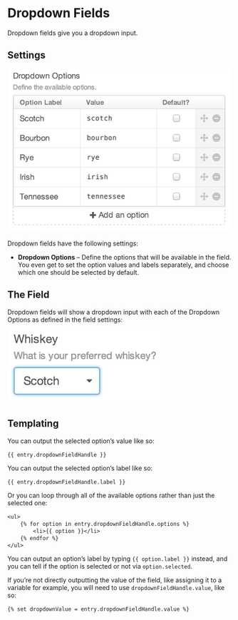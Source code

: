 # Dropdown Fields

Dropdown fields give you a dropdown input.

## Settings

![dropdown-settings.2x](./images/field-types/dropdown/dropdown-settings.2x.png)

Dropdown fields have the following settings:

- **Dropdown Options** – Define the options that will be available in the field. You even get to set the option values and labels separately, and choose which one should be selected by default.

## The Field

Dropdown fields will show a dropdown input with each of the Dropdown Options as defined in the field settings:

![dropdown-entry1.2x](./images/field-types/dropdown/dropdown-entry1.2x.png)

## Templating

You can output the selected option’s value like so:

```twig
{{ entry.dropdownFieldHandle }}
```

You can output the selected option’s label like so:

```twig
{{ entry.dropdownFieldHandle.label }}
```

Or you can loop through all of the available options rather than just the selected one:

```twig
<ul>
    {% for option in entry.dropdownFieldHandle.options %}
        <li>{{ option }}</li>
    {% endfor %}
</ul>
```

You can output an option’s label by typing `{{ option.label }}` instead, and you can tell if the option is selected or not via `option.selected`.

If you’re not directly outputting the value of the field, like assigning it to a variable for example, you will need to use `dropdownFieldHandle.value`, like so:

```twig
{% set dropdownValue = entry.dropdownFieldHandle.value %}
```
